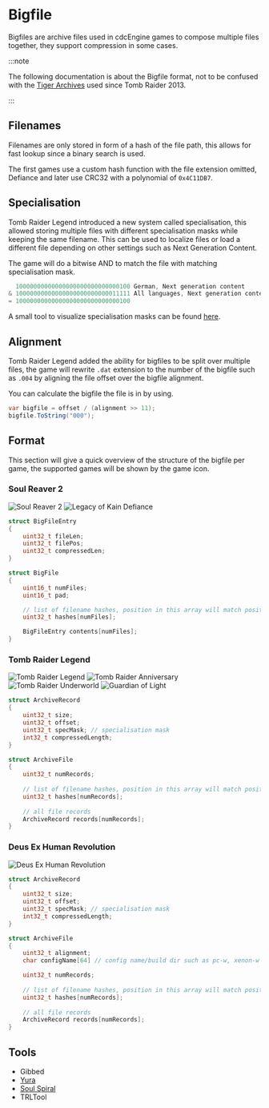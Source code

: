 # Bigfile

Bigfiles are archive files used in cdcEngine games to compose multiple files together, they support compression in some cases.

:::note

The following documentation is about the Bigfile format, not to be confused with the [Tiger Archives](tiger.md) used since Tomb Raider 2013.

:::

## Filenames

Filenames are only stored in form of a hash of the file path, this allows for fast lookup since a binary search is used.

The first games use a custom hash function with the file extension omitted, Defiance and later use CRC32 with a polynomial of `0x4C11DB7`.

## Specialisation

Tomb Raider Legend introduced a new system called specialisation, this allowed storing multiple files with different specialisation masks while keeping the same filename.
This can be used to localize files or load a different file depending on other settings such as Next Generation Content.

The game will do a bitwise AND to match the file with matching specialisation mask.

```c
  10000000000000000000000000000100 German, Next generation content
& 10000000000000000000000000011111 All languages, Next generation content
= 10000000000000000000000000000100
```

A small tool to visualize specialisation masks can be found [here](https://cdcengine.re/specMask.html).

## Alignment

Tomb Raider Legend added the ability for bigfiles to be split over multiple files, the game will rewrite `.dat` extension to the number of the bigfile such as `.004` by aligning the file offset over the bigfile alignment.

You can calculate the bigfile the file is in by using.

```cs
var bigfile = offset / (alignment >> 11);
bigfile.ToString("000");
```

## Format

This section will give a quick overview of the structure of the bigfile per game, the supported games will be shown by the game icon.

### Soul Reaver 2

![Soul Reaver 2](../images/icons/sr2.jpg) ![Legacy of Kain Defiance](../images/icons/sr3.jpg)

```cpp
struct BigFileEntry
{
    uint32_t fileLen;
    uint32_t filePos;
    uint32_t compressedLen;
}

struct BigFile
{
    uint16_t numFiles;
    uint16_t pad;  

    // list of filename hashes, position in this array will match position in contents array
    uint32_t hashes[numFiles];

    BigFileEntry contents[numFiles];
}
```

### Tomb Raider Legend

![Tomb Raider Legend](../images/icons/tr7.jpg) ![Tomb Raider Anniversary](../images/icons/trae.jpg) ![Tomb Raider Underworld](../images/icons/tr8.jpg) ![Guardian of Light](../images/icons/lc1.jpg)

```cpp
struct ArchiveRecord
{
	uint32_t size;
	uint32_t offset;
	uint32_t specMask; // specialisation mask
	int32_t compressedLength;
}

struct ArchiveFile
{
	uint32_t numRecords;
	
	// list of filename hashes, position in this array will match position in records array
	uint32_t hashes[numRecords];
	
	// all file records
	ArchiveRecord records[numRecords];
}
```

### Deus Ex Human Revolution

![Deus Ex Human Revolution](../images/icons/dx3.jpg)

```cpp
struct ArchiveRecord
{
	uint32_t size;
	uint32_t offset;
	uint32_t specMask; // specialisation mask
	int32_t compressedLength;
}

struct ArchiveFile
{
    uint32_t alignment;
    char configName[64] // config name/build dir such as pc-w, xenon-w

	uint32_t numRecords;
	
	// list of filename hashes, position in this array will match position in records array
	uint32_t hashes[numRecords];
	
	// all file records
	ArchiveRecord records[numRecords];
}
```

## Tools

- Gibbed
- [Yura](../tools/yura.md)
- [Soul Spiral](https://www.thelostworlds.net/Software/Soul_Spiral.html)
- TRLTool